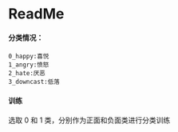 # ReadMe
#### 分类情况：
```$xslt
0_happy:喜悦
1_angry:愤怒
2_hate:厌恶
3_downcast:低落
```

#### 训练
选取 0 和 1 类，分别作为正面和负面类进行分类训练